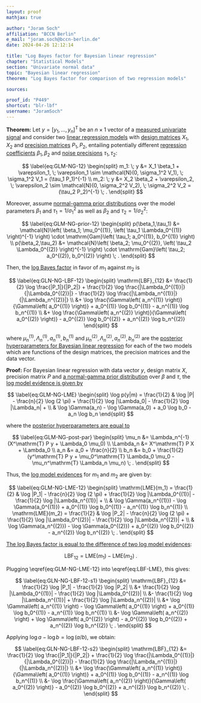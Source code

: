 ```yaml
---
layout: proof
mathjax: true

author: "Joram Soch"
affiliation: "BCCN Berlin"
e_mail: "joram.soch@bccn-berlin.de"
date: 2024-04-26 12:12:14

title: "Log Bayes factor for Bayesian linear regression"
chapter: "Statistical Models"
section: "Univariate normal data"
topic: "Bayesian linear regression"
theorem: "Log Bayes factor for comparison of two regression models"

sources:

proof_id: "P449"
shortcut: "blr-lbf"
username: "JoramSoch"
---
```



**Theorem:** Let $y = \left[ y_1, \ldots, y_n \right]^\mathrm{T}$ be an $n \times 1$ vector of a [measured univariate signal](/D/data) and consider two [linear regression models](/D/mlr) with [design matrices](/D/mlr) $X_1, X_2$ and [precision matrices](/P/blr-prior) $P_1, P_2$, entailing potentially different [regression coefficients](/D/mlr) $\beta_1, \beta_2$ and [noise precisions](/P/blr-prior) $\tau_1, \tau_2$:

$$ \label{eq:GLM-NG-12}
\begin{split}
m_1: \; y &= X_1 \beta_1 + \varepsilon_1, \; \varepsilon_1 \sim \mathcal{N}(0, \sigma_1^2 V_1), \; \sigma_1^2 V_1 = (\tau_1 P_1)^{-1} \\
m_2: \; y &= X_2 \beta_2 + \varepsilon_2, \; \varepsilon_2 \sim \mathcal{N}(0, \sigma_2^2 V_2), \; \sigma_2^2 V_2 = (\tau_2 P_2)^{-1} \; .
\end{split}
$$

Moreover, assume [normal-gamma prior distributions](/P/blr-prior) over the model parameters $\beta_1$ and $\tau_1 = 1/\sigma_1^2$ as well as $\beta_2$ and $\tau_2 = 1/\sigma_2^2$:

$$ \label{eq:GLM-NG-prior-12}
\begin{split}
p(\beta_1,\tau_1) &= \mathcal{N}\left( \beta_1; \mu_0^{(1)}, \left( \tau_1 \Lambda_0^{(1)} \right)^{-1} \right) \cdot \mathrm{Gam}\left( \tau_1; a_0^{(1)}, b_0^{(1)} \right) \\
p(\beta_2,\tau_2) &= \mathcal{N}\left( \beta_2; \mu_0^{(2)}, \left( \tau_2 \Lambda_0^{(2)} \right)^{-1} \right) \cdot \mathrm{Gam}\left( \tau_2; a_0^{(2)}, b_0^{(2)} \right) \; .
\end{split}
$$

Then, the [log Bayes factor](/D/lbf) in favor of $m_1$ against $m_2$ is

$$ \label{eq:GLN-NG-LBF-12}
\begin{split}
\mathrm{LBF}_{12} &= \frac{1}{2} \log \frac{|P_1|}{|P_2|}  + \frac{1}{2} \log \frac{|\Lambda_0^{(1)}|}{|\Lambda_0^{(2)}|} - \frac{1}{2} \log \frac{|\Lambda_n^{(1)}|}{|\Lambda_n^{(2)}|} \\
&+ \log \frac{\Gamma\left( a_n^{(1)} \right)}{\Gamma\left( a_0^{(1)} \right)} + a_0^{(1)} \log b_0^{(1)} - a_n^{(1)} \log b_n^{(1)} \\
&+ \log \frac{\Gamma\left( a_n^{(2)} \right)}{\Gamma\left( a_0^{(2)} \right)} - a_0^{(2)} \log b_0^{(2)} + a_n^{(2)} \log b_n^{(2)}
\end{split}
$$

where $\mu_n^{(1)}, \Lambda_n^{(1)}, a_n^{(1)}, b_n^{(1)}$ and $\mu_n^{(2)}, \Lambda_n^{(2)}, a_n^{(2)}, b_n^{(2)}$ are the [posterior hyperparameters for Bayesian linear regression](/P/blr-post) for each of the two models which are functions of the design matrices, the precision matrices and the data vector.


**Proof:** For Bayesian linear regression with data vector $y$, design matrix $X$, precision matrix $P$ and [a normal-gamma prior distribution](/P/blr-prior) over $\beta$ and $\tau$, the [log model evidence is given by](/P/blr-lme)

$$ \label{eq:GLM-NG-LME}
\begin{split}
\log p(y|m) = \frac{1}{2} & \log |P| - \frac{n}{2} \log (2 \pi) + \frac{1}{2} \log |\Lambda_0| - \frac{1}{2} \log |\Lambda_n| + \\
& \log \Gamma(a_n) - \log \Gamma(a_0) + a_0 \log b_0 - a_n \log b_n
\end{split}
$$

where the [posterior hyperparameters are equal to](/P/blr-post)

$$ \label{eq:GLM-NG-post-par}
\begin{split}
\mu_n &= \Lambda_n^{-1} (X^\mathrm{T} P y + \Lambda_0 \mu_0) \\
\Lambda_n &= X^\mathrm{T} P X + \Lambda_0 \\
a_n &= a_0 + \frac{n}{2} \\
b_n &= b_0 + \frac{1}{2} (y^\mathrm{T} P y + \mu_0^\mathrm{T} \Lambda_0 \mu_0 - \mu_n^\mathrm{T} \Lambda_n \mu_n) \; .
\end{split}
$$

Thus, the [log model evidences](/D/lme) for $m_1$ and $m_2$ are given by:

$$ \label{eq:GLM-NG-LME-12}
\begin{split}
\mathrm{LME}(m_1) = \frac{1}{2} & \log |P_1| - \frac{n}{2} \log (2 \pi) + \frac{1}{2} \log |\Lambda_0^{(1)}| - \frac{1}{2} \log |\Lambda_n^{(1)}| + \\
& \log \Gamma(a_n^{(1)}) - \log \Gamma(a_0^{(1)}) + a_0^{(1)} \log b_0^{(1)} - a_n^{(1)} \log b_n^{(1)} \\
\mathrm{LME}(m_2) = \frac{1}{2} & \log |P_2| - \frac{n}{2} \log (2 \pi) + \frac{1}{2} \log |\Lambda_0^{(2)}| - \frac{1}{2} \log |\Lambda_n^{(2)}| + \\
& \log \Gamma(a_n^{(2)}) - \log \Gamma(a_0^{(2)}) + a_0^{(2)} \log b_0^{(2)} - a_n^{(2)} \log b_n^{(2)} \; .
\end{split}
$$

[The log Bayes factor is equal to the difference of two log model evidences](/P/lbf-lme):

$$ \label{eq:LBF-LME}
\mathrm{LBF}_{12} = \mathrm{LME}(m_1) - \mathrm{LME}(m_2) \; .
$$

Plugging \eqref{eq:GLM-NG-LME-12} into \eqref{eq:LBF-LME}, this gives:

$$ \label{eq:GLN-NG-LBF-12-s1}
\begin{split}
\mathrm{LBF}_{12} &= \frac{1}{2} \log |P_1| - \frac{1}{2} \log |P_2| \\
&+ \frac{1}{2} \log |\Lambda_0^{(1)}| - \frac{1}{2} \log |\Lambda_0^{(2)}| \\
&- \frac{1}{2} \log |\Lambda_n^{(1)}| + \frac{1}{2} \log |\Lambda_n^{(2)}| \\
&+ \log \Gamma\left( a_n^{(1)} \right) - \log \Gamma\left( a_0^{(1)} \right) + a_0^{(1)} \log b_0^{(1)} - a_n^{(1)} \log b_n^{(1)} \\
&- \log \Gamma\left( a_n^{(2)} \right) + \log \Gamma\left( a_0^{(2)} \right) - a_0^{(2)} \log b_0^{(2)} + a_n^{(2)} \log b_n^{(2)} \; .
\end{split}
$$

Applying $\log a - \log b = \log(a/b)$, we obtain:

$$ \label{eq:GLN-NG-LBF-12-s2}
\begin{split}
\mathrm{LBF}_{12} &= \frac{1}{2} \log \frac{|P_1|}{|P_2|}  + \frac{1}{2} \log \frac{|\Lambda_0^{(1)}|}{|\Lambda_0^{(2)}|} - \frac{1}{2} \log \frac{|\Lambda_n^{(1)}|}{|\Lambda_n^{(2)}|} \\
&+ \log \frac{\Gamma\left( a_n^{(1)} \right)}{\Gamma\left( a_0^{(1)} \right)} + a_0^{(1)} \log b_0^{(1)} - a_n^{(1)} \log b_n^{(1)} \\
&- \log \frac{\Gamma\left( a_n^{(2)} \right)}{\Gamma\left( a_0^{(2)} \right)} - a_0^{(2)} \log b_0^{(2)} + a_n^{(2)} \log b_n^{(2)} \; .
\end{split}
$$